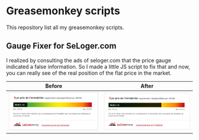 # Greasemonkey scripts

This repository list all my greasemonkey scripts.

## Gauge Fixer for SeLoger.com

I realized by consulting the ads of seloger.com that the price gauge indicated a false information. So I made a little JS script to fix that and now, you can really see of the real position of the flat price in the market.

| Before | After |
| ------ | ----- |
|![Before](https://raw.githubusercontent.com/monsieurchico/gm-scripts/gh-pages/images/seloger-gauge-fixer/before.png "Before") | ![After](https://raw.githubusercontent.com/monsieurchico/gm-scripts/gh-pages/images/seloger-gauge-fixer/after.png "After")



